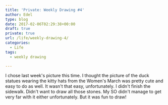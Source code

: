 ```yaml
---
title: 'Private: Weekly Drawing #4'
author: Edel
type: blog
date: 2017-02-06T02:29:38+00:00
draft: true
private: true
url: /life/weekly-drawing-4/
categories:
  - Life
tags:
  - weekly drawing

---
```

I chose last week's picture this time. I thought the picture of the duck statues wearing the kitty hats from the Women's March was pretty cute and easy to do as well. It wasn't that easy, unfortunately. I didn't finish the sidewalk. Didn't want to draw all those stones. My SO didn't manage to get very far with it either unfortunately. But it was fun to draw!

<img data-attachment-id="162" data-permalink="http://edelgrace.me/blog/organization/my-minimalist-bullet-journal-for-2017/attachment/drawing-duck/" data-orig-file="https://i2.wp.com/edelgrace.me/blog/wp-content/uploads/2017/01/drawing-duck.jpg?fit=600%2C376" data-orig-size="600,376" data-comments-opened="1" data-image-meta="{&quot;aperture&quot;:&quot;2.4&quot;,&quot;credit&quot;:&quot;&quot;,&quot;camera&quot;:&quot;LG-K210&quot;,&quot;caption&quot;:&quot;&quot;,&quot;created_timestamp&quot;:&quot;1485702419&quot;,&quot;copyright&quot;:&quot;&quot;,&quot;focal_length&quot;:&quot;3.18&quot;,&quot;iso&quot;:&quot;100&quot;,&quot;shutter_speed&quot;:&quot;0.033333333333333&quot;,&quot;title&quot;:&quot;&quot;,&quot;orientation&quot;:&quot;1&quot;}" data-image-title="drawing-duck" data-image-description="" data-medium-file="https://i2.wp.com/edelgrace.me/blog/wp-content/uploads/2017/01/drawing-duck.jpg?fit=300%2C188" data-large-file="https://i2.wp.com/edelgrace.me/blog/wp-content/uploads/2017/01/drawing-duck.jpg?fit=600%2C376" src="https://i2.wp.com/edelgrace.me/blog/wp-content/uploads/2017/01/drawing-duck.jpg?resize=600%2C376" alt="" class="alignnone size-full wp-image-162" srcset="https://i2.wp.com/edelgrace.me/blog/wp-content/uploads/2017/01/drawing-duck.jpg?w=600 600w, https://i2.wp.com/edelgrace.me/blog/wp-content/uploads/2017/01/drawing-duck.jpg?resize=300%2C188 300w" sizes="(max-width: 600px) 100vw, 600px" data-recalc-dims="1" />